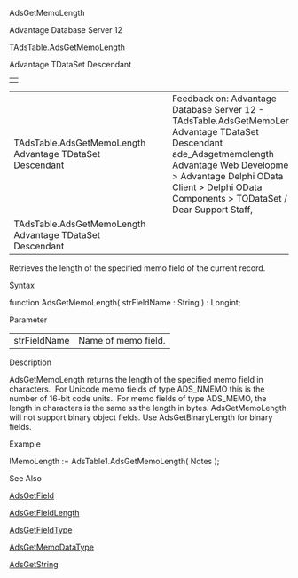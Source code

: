 AdsGetMemoLength




Advantage Database Server 12  

TAdsTable.AdsGetMemoLength

Advantage TDataSet Descendant

|  |
| --- |
|  |

|  |  |  |  |  |
| --- | --- | --- | --- | --- |
| TAdsTable.AdsGetMemoLength  Advantage TDataSet Descendant |  |  | Feedback on: Advantage Database Server 12 - TAdsTable.AdsGetMemoLength Advantage TDataSet Descendant ade\_Adsgetmemolength Advantage Web Development > Advantage Delphi OData Client > Delphi OData Components > TODataSet / Dear Support Staff, |  |
| TAdsTable.AdsGetMemoLength  Advantage TDataSet Descendant |  |  |  |  |

Retrieves the length of the specified memo field of the current record.

Syntax

function AdsGetMemoLength( strFieldName : String ) : Longint;

Parameter

|  |  |
| --- | --- |
| strFieldName | Name of memo field. |

Description

AdsGetMemoLength returns the length of the specified memo field in characters.  For Unicode memo fields of type ADS\_NMEMO this is the number of 16-bit code units.  For memo fields of type ADS\_MEMO, the length in characters is the same as the length in bytes. AdsGetMemoLength will not support binary object fields. Use AdsGetBinaryLength for binary fields.

Example

lMemoLength := AdsTable1.AdsGetMemoLength( Notes );

See Also

[AdsGetField](ade_adsgetfield.htm)

[AdsGetFieldLength](ade_adsgetfieldlength.htm)

[AdsGetFieldType](ade_adsgetfieldtype.htm)

[AdsGetMemoDataType](ade_adsgetmemodatatype.htm)

[AdsGetString](ade_adsgetstring.htm)